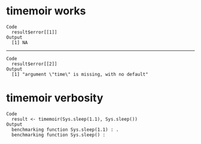 # timemoir works

    Code
      result$error[[1]]
    Output
      [1] NA

---

    Code
      result$error[[2]]
    Output
      [1] "argument \"time\" is missing, with no default"

# timemoir verbosity

    Code
      result <- timemoir(Sys.sleep(1.1), Sys.sleep())
    Output
      benchmarking function Sys.sleep(1.1) : .
      benchmarking function Sys.sleep() : 

